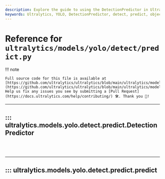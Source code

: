 ```yaml
---
description: Explore the guide to using the DetectionPredictor in Ultralytics YOLO. Learn how to predict, detect and analyze objects accurately.
keywords: Ultralytics, YOLO, DetectionPredictor, detect, predict, object detection, analysis
---
```


# Reference for `ultralytics/models/yolo/detect/predict.py`

!!! note

    Full source code for this file is available at [https://github.com/ultralytics/ultralytics/blob/main/ultralytics/models/yolo/detect/predict.py](https://github.com/ultralytics/ultralytics/blob/main/ultralytics/models/yolo/detect/predict.py). Help us fix any issues you see by submitting a [Pull Request](https://docs.ultralytics.com/help/contributing/) 🛠️. Thank you 🙏!

---
## ::: ultralytics.models.yolo.detect.predict.DetectionPredictor
<br><br>

---
## ::: ultralytics.models.yolo.detect.predict.predict
<br><br>
